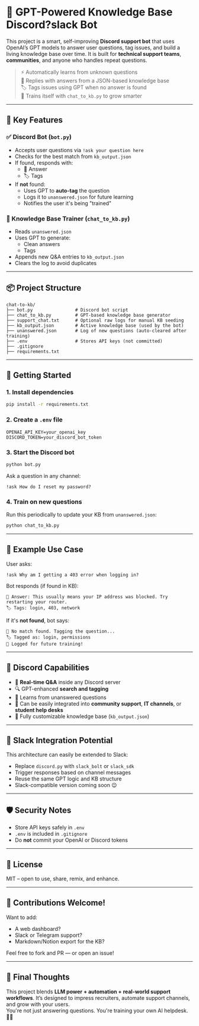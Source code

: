 # 💬 GPT-Powered Knowledge Base Discord?slack Bot

This project is a smart, self-improving **Discord support bot** that uses OpenAI’s GPT models to answer user questions, tag issues, and build a living knowledge base over time. It is built for **technical support teams**, **communities**, and anyone who handles repeat questions.

> ⚡ Automatically learns from unknown questions  
> 🤖 Replies with answers from a JSON-based knowledge base  
> 🏷️ Tags issues using GPT when no answer is found  
> 🧠 Trains itself with `chat_to_kb.py` to grow smarter

---

## 🔧 Key Features

### ✅ Discord Bot (`bot.py`)
- Accepts user questions via `!ask your question here`
- Checks for the best match from `kb_output.json`
- If found, responds with:
  - 🧠 Answer
  - 🏷️ Tags
- If **not** found:
  - Uses GPT to **auto-tag** the question
  - Logs it to `unanswered.json` for future learning
  - Notifies the user it's being "trained"

### 🧠 Knowledge Base Trainer (`chat_to_kb.py`)
- Reads `unanswered.json`
- Uses GPT to generate:
  - Clean answers
  - Tags
- Appends new Q&A entries to `kb_output.json`
- Clears the log to avoid duplicates

---

## 📦 Project Structure

```
chat-to-kb/
├── bot.py                # Discord bot script
├── chat_to_kb.py         # GPT-based knowledge base generator
├── support_chat.txt      # Optional raw logs for manual KB seeding
├── kb_output.json        # Active knowledge base (used by the bot)
├── unanswered.json       # Log of new questions (auto-cleared after training)
├── .env                  # Stores API keys (not committed)
├── .gitignore
├── requirements.txt
```

---

## 🚀 Getting Started

### 1. Install dependencies

```bash
pip install -r requirements.txt
```

### 2. Create a `.env` file

```
OPENAI_API_KEY=your_openai_key
DISCORD_TOKEN=your_discord_bot_token
```

### 3. Start the Discord bot

```bash
python bot.py
```

Ask a question in any channel:

```
!ask How do I reset my password?
```

### 4. Train on new questions

Run this periodically to update your KB from `unanswered.json`:

```bash
python chat_to_kb.py
```

---

## 🧠 Example Use Case

User asks:

```
!ask Why am I getting a 403 error when logging in?
```

Bot responds (if found in KB):

```
🧠 Answer: This usually means your IP address was blocked. Try restarting your router.
🏷️ Tags: login, 403, network
```

If it's **not found**, bot says:

```
🤔 No match found. Tagging the question...
🏷️ Tagged as: login, permissions
📝 Logged for future training!
```

---

## 💬 Discord Capabilities

- 💬 **Real-time Q&A** inside any Discord server
- 🔍 GPT-enhanced **search and tagging**
- 🧠 Learns from unanswered questions
- 🧰 Can be easily integrated into **community support**, **IT channels**, or **student help desks**
- 🔁 Fully customizable knowledge base (`kb_output.json`)

---

## 🔄 Slack Integration Potential

This architecture can easily be extended to Slack:

- Replace `discord.py` with `slack_bolt` or `slack_sdk`
- Trigger responses based on channel messages
- Reuse the same GPT logic and KB structure
- Slack-compatible version coming soon 😉

---

## 🛡️ Security Notes

- Store API keys safely in `.env`
- `.env` is included in `.gitignore`
- Do **not** commit your OpenAI or Discord tokens

---

## 📜 License

MIT – open to use, share, remix, and enhance.

---

## 🤝 Contributions Welcome!

Want to add:
- A web dashboard?
- Slack or Telegram support?
- Markdown/Notion export for the KB?

Feel free to fork and PR — or open an issue!

---

## 🌟 Final Thoughts

This project blends **LLM power + automation + real-world support workflows**. It’s designed to impress recruiters, automate support channels, and grow with your users.  
You're not just answering questions. You're training your own AI helpdesk. 🧠💼
